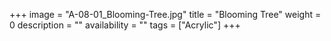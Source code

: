 +++
image = "A-08-01_Blooming-Tree.jpg"
title = "Blooming Tree"
weight = 0
description = ""
availability = ""
tags = ["Acrylic"]
+++
